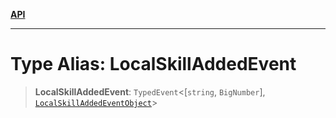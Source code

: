 [**API**](../../../README.md)

***

# Type Alias: LocalSkillAddedEvent

> **LocalSkillAddedEvent**: `TypedEvent`\<\[`string`, `BigNumber`\], [`LocalSkillAddedEventObject`](../interfaces/LocalSkillAddedEventObject.md)\>
